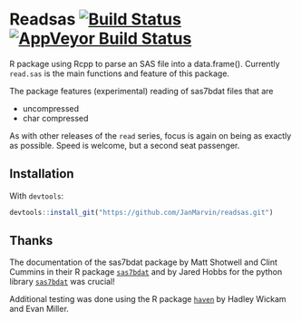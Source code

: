# Readsas [![Build Status](https://travis-ci.org/JanMarvin/readsas.svg?branch=master)](https://travis-ci.org/JanMarvin/readsas) [![AppVeyor Build Status](https://ci.appveyor.com/api/projects/status/github/JanMarvin/readsas?branch=master&svg=true)](https://ci.appveyor.com/project/JanMarvin/readsas)

R package using Rcpp to parse an SAS file into a data.frame(). Currently 
`read.sas` is the main functions and feature of this package.

The package features (experimental) reading of sas7bdat files that are

* uncompressed
* char compressed

As with other releases of the `read` series, focus is again on being as 
exactly as possible. Speed is welcome, but a second seat passenger.

## Installation

With `devtools`:
```R
devtools::install_git("https://github.com/JanMarvin/readsas.git")
```

## Thanks

The documentation of the sas7bdat package by Matt Shotwell and Clint Cummins in
their R package [`sas7bdat`](https://github.com/BioStatMatt/sas7bdat) and by 
Jared Hobbs for the python library 
[`sas7bdat`](https://github.com/BioStatMatt/sas7bdat) was crucial!

Additional testing was done using the R package 
[`haven`](https://github.com/tidyverse/haven) by Hadley Wickam and Evan Miller.
